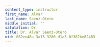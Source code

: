 ```yaml
---
content_type: instructor
first_name: Alvar
last_name: Saenz-Otero
middle_initial: ''
salutation: Dr.
title: Dr. Alvar Saenz-Otero
uid: 862ee48a-3a15-3280-d1a3-8f382be82483
---
```

